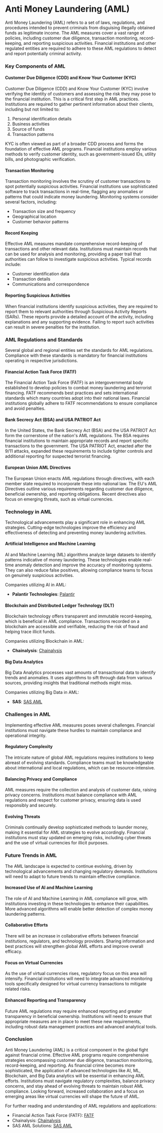# Anti Money Laundering (AML)

Anti Money Laundering (AML) refers to a set of laws, regulations, and procedures intended to prevent criminals from disguising illegally obtained funds as legitimate income. The AML measures cover a vast range of policies, including customer due diligence, transaction monitoring, record-keeping, and reporting suspicious activities. Financial institutions and other regulated entities are required to adhere to these AML regulations to detect and report potentially criminal activity.

### Key Components of AML

#### Customer Due Diligence (CDD) and Know Your Customer (KYC)
Customer Due Diligence (CDD) and Know Your Customer (KYC) involve verifying the identity of customers and assessing the risk they may pose to the financial institution. This is a critical first step in AML practices. Institutions are required to gather pertinent information about their clients, including but not limited to:
1. Personal identification details
2. Business activities
3. Source of funds
4. Transaction patterns

KYC is often viewed as part of a broader CDD process and forms the foundation of effective AML programs. Financial institutions employ various methods to verify customer identity, such as government-issued IDs, utility bills, and photographic verification.

#### Transaction Monitoring
Transaction monitoring involves the scrutiny of customer transactions to spot potentially suspicious activities. Financial institutions use sophisticated software to track transactions in real-time, flagging any anomalies or patterns that could indicate money laundering. Monitoring systems consider several factors, including:
- Transaction size and frequency
- Geographical location
- Customer behavior patterns

#### Record Keeping
Effective AML measures mandate comprehensive record-keeping of transactions and other relevant data. Institutions must maintain records that can be used for analysis and monitoring, providing a paper trail that authorities can follow to investigate suspicious activities. Typical records include:
- Customer identification data
- Transaction details
- Communications and correspondence

#### Reporting Suspicious Activities
When financial institutions identify suspicious activities, they are required to report them to relevant authorities through Suspicious Activity Reports (SARs). These reports provide a detailed account of the activity, including explanations and any supporting evidence. Failing to report such activities can result in severe penalties for the institution.

### AML Regulations and Standards

Several global and regional entities set the standards for AML regulations. Compliance with these standards is mandatory for financial institutions operating in respective jurisdictions.

#### Financial Action Task Force (FATF)
The Financial Action Task Force (FATF) is an intergovernmental body established to develop policies to combat money laundering and terrorist financing. FATF recommends best practices and sets international standards which many countries adopt into their national laws. Financial institutions globally adhere to FATF recommendations to ensure compliance and avoid penalties.

#### Bank Secrecy Act (BSA) and USA PATRIOT Act
In the United States, the Bank Secrecy Act (BSA) and the USA PATRIOT Act form the cornerstone of the nation's AML regulations. The BSA requires financial institutions to maintain appropriate records and report specific transactions to the government. The USA PATRIOT Act, enacted after the 9/11 attacks, expanded these requirements to include tighter controls and additional reporting for suspected terrorist financing.

#### European Union AML Directives
The European Union enacts AML regulations through directives, with each member state required to incorporate these into national law. The EU's AML Directives outline various requirements regarding customer due diligence, beneficial ownership, and reporting obligations. Recent directives also focus on emerging threats, such as virtual currencies.

### Technology in AML

Technological advancements play a significant role in enhancing AML strategies. Cutting-edge technologies improve the efficiency and effectiveness of detecting and preventing money laundering activities.

#### Artificial Intelligence and Machine Learning
AI and Machine Learning (ML) algorithms analyze large datasets to identify patterns indicative of money laundering. These technologies enable real-time anomaly detection and improve the accuracy of monitoring systems. They can also reduce false positives, allowing compliance teams to focus on genuinely suspicious activities.

Companies utilizing AI in AML:
- **Palantir Technologies**: [Palantir](https://www.palantir.com)

#### Blockchain and Distributed Ledger Technology (DLT)
Blockchain technology offers transparent and immutable record-keeping, which is beneficial in AML compliance. Transactions recorded on a blockchain are accessible and verifiable, reducing the risk of fraud and helping trace illicit funds.

Companies utilizing Blockchain in AML:
- **Chainalysis**: [Chainalysis](https://www.chainalysis.com)

#### Big Data Analytics
Big Data Analytics processes vast amounts of transactional data to identify trends and anomalies. It uses algorithms to sift through data from various sources, providing insights that traditional methods might miss.

Companies utilizing Big Data in AML:
- **SAS**: [SAS AML](https://www.sas.com/en_us/software/anti-money-laundering.html)

### Challenges in AML

Implementing effective AML measures poses several challenges. Financial institutions must navigate these hurdles to maintain compliance and operational integrity.

#### Regulatory Complexity
The intricate nature of global AML regulations requires institutions to keep abreast of evolving standards. Compliance teams must be knowledgeable about international and local regulations, which can be resource-intensive.

#### Balancing Privacy and Compliance
AML measures require the collection and analysis of customer data, raising privacy concerns. Institutions must balance compliance with AML regulations and respect for customer privacy, ensuring data is used responsibly and securely.

#### Evolving Threats
Criminals continually develop sophisticated methods to launder money, making it essential for AML strategies to evolve accordingly. Financial institutions must stay updated on emerging risks, including cyber threats and the use of virtual currencies for illicit purposes.

### Future Trends in AML

The AML landscape is expected to continue evolving, driven by technological advancements and changing regulatory demands. Institutions will need to adapt to future trends to maintain effective compliance.

#### Increased Use of AI and Machine Learning
The role of AI and Machine Learning in AML compliance will grow, with institutions investing in these technologies to enhance their capabilities. More advanced algorithms will enable better detection of complex money laundering patterns.

#### Collaborative Efforts
There will be an increase in collaborative efforts between financial institutions, regulators, and technology providers. Sharing information and best practices will strengthen global AML efforts and improve overall efficacy.

#### Focus on Virtual Currencies
As the use of virtual currencies rises, regulatory focus on this area will intensify. Financial institutions will need to integrate advanced monitoring tools specifically designed for virtual currency transactions to mitigate related risks.

#### Enhanced Reporting and Transparency
Future AML regulations may require enhanced reporting and greater transparency in beneficial ownership. Institutions will need to ensure that appropriate measures are in place to meet these new requirements, including robust data management practices and advanced analytical tools.

### Conclusion

Anti Money Laundering (AML) is a critical component in the global fight against financial crime. Effective AML programs require comprehensive strategies encompassing customer due diligence, transaction monitoring, record-keeping, and reporting. As financial crime becomes more sophisticated, the application of advanced technologies like AI, ML, Blockchain, and Big Data analytics will be essential in enhancing AML efforts. Institutions must navigate regulatory complexities, balance privacy concerns, and stay ahead of evolving threats to maintain robust AML compliance. Looking forward, increased collaboration and a focus on emerging areas like virtual currencies will shape the future of AML.

For further reading and understanding of AML regulations and applications:
- Financial Action Task Force (FATF): [FATF](https://www.fatf-gafi.org)
- Chainalysis: [Chainalysis](https://www.chainalysis.com)
- SAS AML Solutions: [SAS AML](https://www.sas.com/en_us/software/anti-money-laundering.html)